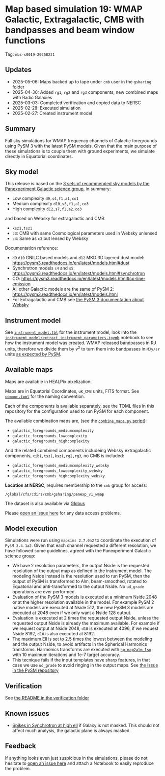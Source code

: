 # Map based simulation 19: WMAP Galactic, Extragalactic, CMB with bandpasses and beam window functions

Tag: `mbs-s0019-20250221`

## Updates

* 2025-05-06: Maps backed up to tape under `cmb` user in the `gsharing` folder
* 2025-04-30: Added `rg1`, `rg2` and `rg3` components, new combined maps with Radio Galaxies
* 2025-03-03: Completed verification and copied data to NERSC
* 2025-02-28: Executed simulation
* 2025-02-27: Created instrument model

## Summary

Full sky simulations for WMAP frequency channels of Galactic foregrounds using PySM 3 with the latest PySM models. Given that the main purpose of these simulations is to couple them with ground experiments, we simulate directly in Equatorial coordinates.

## Sky model

This release is based on the [3 sets of recommended sky models by the Panexperiment Galactic science group](https://galsci.github.io/blog/2022/common-fiducial-sky/), in summary:

* Low complexity `d9,s4,f1,a1,co1`
* Medium complexity `d10,s5,f1,a1,co3`
* High complexity `d12,s7,f1,a2,co3`

and based on Websky for extragalactic and CMB:

* `ksz1,tsz1`
* `c3`: CMB with same Cosmological parameters used in Websky unlensed
* `c4`: Same as `c3` but lensed by Websky

Documentation reference:

* `d9` `d10` GNILC based models and `d12` MKD 3D layered dust model: https://pysm3.readthedocs.io/en/latest/models.html#dust
* Synchrotron models `s4` and `s5`: https://pysm3.readthedocs.io/en/latest/models.html#synchrotron
* CO: https://pysm3.readthedocs.io/en/latest/models.html#co-line-emission
* All other Galactic models are the same of PySM 2: https://pysm3.readthedocs.io/en/latest/models.html
* For Extragalactic and CMB see [the PySM 3 documentation about Websky](https://pysm3.readthedocs.io/en/latest/websky.html#websky)

## Instrument model

See [`instrument_model.tbl`](instrument_model/instrument_model.tbl) for the instrument model, look into the [`instrument_model/extract_instrument_parameters.ipynb`](instrument_model/extract_instrument_parameters.ipynb) notebook to see how the instrument model was created.
WMAP released bandpasses in RJ units, therefore we divide them by $\nu^2$ to turn them into bandpasses in `MJy/sr` units [as expected by PySM](https://pysm3.readthedocs.io/en/latest/bandpass_integration.html). 

## Available maps

Maps are available in HEALPix pixelization.

Maps are in Equatorial Coordinates, `uK_CMB` units, FITS format.
See [`common.toml`](common.toml) for the naming convention.

Each of the components is available separately, see the TOML files in this repository for the configuration used to run PySM for each component.

The available combination maps are, (see the [`combine_maps.py` script](combine_maps.py)):

* `galactic_foregrounds_mediumcomplexity`
* `galactic_foregrounds_lowcomplexity`
* `galactic_foregrounds_highcomplexity`

And the related combined components includeing Websky extragalactic components, `cib1,tsz1,ksz1,rg2,rg3`, no CMB is included:

* `galactic_foregrounds_mediumcomplexity_websky`
* `galactic_foregrounds_lowcomplexity_websky`
* `galactic_foregrounds_highcomplexity_websky`

**Location at NERSC**, requires membership to the `cmb` group for access:

    /global/cfs/cdirs/cmb/gsharing/panexp_v1_wmap

The dataset is also available via [Globus](https://app.globus.org/file-manager?origin_id=53b2a147-ae9d-4bbf-9d18-3b46d133d4bb&origin_path=%2Fpanexp_v1_wmap%2F&two_pane=true)

Please [open an issue here](https://github.com/simonsobs/map_based_simulations/issues/new) for any data access problems.

## Model execution

Simulations were run using `mapsims 2.7.0a2` to coordinate the execution of `PySM 3.4.1a2`.
Given that each channel requested a different resolution, we have followed some guidelines, agreed with the Panexperiment Galactic science group:

* We have 2 resolution parameters, the output Nside is the requested resolution of the output map as defined in the instrument model. The modeling Nside instead is the resolution used to run PySM, then the output of PySM is transformed to Alm, beam-smoothed, rotated to Equatorial and anti-transformed to the output Nside. No `ud_grade` operations are ever performed.
* Evaluation of the PySM 3 models is executed at a minimum Nside 2048 or at the higher resolution available in the model. For example PySM 2 native models are executed at Nside 512, the new PySM 3 models are executed at 2048 even if we only want a Nside 128 output.
* Evaluation is executed at 2 times the requested output Nside, unless the requested output Nside is already the maximum available. For example if we request output at Nside 2048, `d10` is executed at 4096, if we request Nside 8192, `d10` is also executed at 8192.
* The maximum Ell is set to 2.5 times the lowest between the modeling and the output Nside, to avoid artifacts in the Spherical Harmonics transforms. Harmonics transforms are executed with [`hp.map2alm_lsq`](https://healpy.readthedocs.io/en/latest/generated/healpy.sphtfunc.map2alm_lsq.html) with 10 maximum iterations and 1e-7 target accuracy.
* This tecnique fails if the input templates have sharp features, in that case we use `ud_grade` to avoid ringing in the output maps. See [the issue in the PySM repository](https://github.com/galsci/pysm/issues/197)

## Verification

See [the README in the verification folder](verification/README.md)

## Known issues

* [Spikes in Synchrotron at high ell](https://github.com/CMB-S4/s4mapbasedsims/issues/29) if Galaxy is not masked. This should not affect much analysis, the galactic plane is always masked.

## Feedback

If anything looks even just suspicious in the simulations, please do not hesitate to [open an issue here](https://github.com/simonsobs/map_based_simulations/issues/new) and attach a Notebook to easily reproduce the problem.
